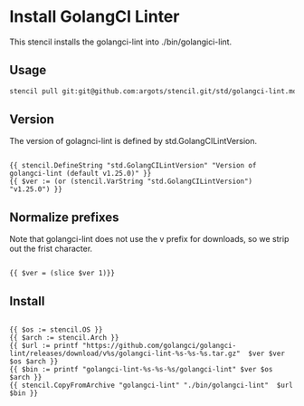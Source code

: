 # Install GolangCI Linter

This stencil installs the golangci-lint into ./bin/golangici-lint.

## Usage

```bash
stencil pull git:git@github.com:argots/stencil.git/std/golangci-lint.md
```

## Version

The version of golagnci-lint is defined by std.GolangCILintVersion.

```go-template

{{ stencil.DefineString "std.GolangCILintVersion" "Version of golangci-lint (default v1.25.0)" }}
{{ $ver := (or (stencil.VarString "std.GolangCILintVersion") "v1.25.0") }}

```

## Normalize prefixes

Note that golangci-lint does not use the v prefix for downloads, so
we strip out the frist character.

```go-template

{{ $ver = (slice $ver 1)}}

```

## Install

```go-template

{{ $os := stencil.OS }}
{{ $arch := stencil.Arch }}
{{ $url := printf "https://github.com/golangci/golangci-lint/releases/download/v%s/golangci-lint-%s-%s-%s.tar.gz"  $ver $ver $os $arch }}
{{ $bin := printf "golangci-lint-%s-%s-%s/golangci-lint" $ver $os $arch }}
{{ stencil.CopyFromArchive "golangci-lint" "./bin/golangci-lint"  $url $bin }}

```
